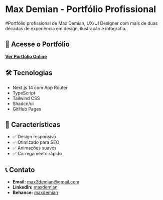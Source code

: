 # Max Demian - Portfólio Profissional

#Portfólio profissional de Max Demian, UX/UI Designer com mais de duas décadas de experiência em design, ilustração e infografia.

## 🚀 Acesse o Portfólio

**[Ver Portfólio Online](https://[seu-usuario].github.io/max-demian-portfolio)**

## 🛠 Tecnologias

- Next.js 14 com App Router
- TypeScript
- Tailwind CSS
- Shadcn/ui
- GitHub Pages

## 📱 Características

- ✅ Design responsivo
- ✅ Otimizado para SEO
- ✅ Animações suaves
- ✅ Carregamento rápido

## 📞 Contato

- **Email:** max3demian@gmail.com
- **LinkedIn:** [maxdemian](https://www.linkedin.com/in/maxdemian/)
- **Behance:** [maxdemian](https://www.behance.net/maxdemian)
